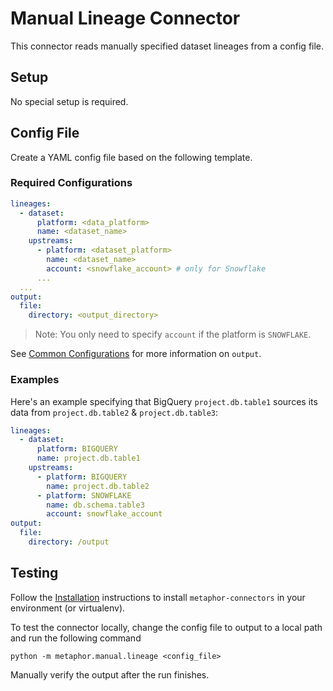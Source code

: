# Manual Lineage Connector

This connector reads manually specified dataset lineages from a config file.

## Setup

No special setup is required.

## Config File

Create a YAML config file based on the following template.

### Required Configurations

```yaml
lineages:
  - dataset:
      platform: <data_platform>
      name: <dataset_name>
    upstreams:
      - platform: <dataset_platform>
        name: <dataset_name>
        account: <snowflake_account> # only for Snowflake
      ...
  ...
output:
  file:
    directory: <output_directory>
```

> Note: You only need to specify `account` if the platform is `SNOWFLAKE`.

See [Common Configurations](../common/README.md) for more information on `output`.

### Examples

Here's an example specifying that BigQuery `project.db.table1` sources its data from `project.db.table2` & `project.db.table3`:

```yaml
lineages:
  - dataset:
      platform: BIGQUERY
      name: project.db.table1
    upstreams:
      - platform: BIGQUERY
        name: project.db.table2
      - platform: SNOWFLAKE
        name: db.schema.table3
        account: snowflake_account
output:
  file:
    directory: /output
```

## Testing

Follow the [Installation](../../README.md) instructions to install `metaphor-connectors` in your environment (or virtualenv).

To test the connector locally, change the config file to output to a local path and run the following command

```shell
python -m metaphor.manual.lineage <config_file>
```

Manually verify the output after the run finishes.
